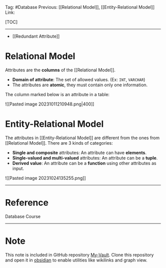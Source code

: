 Tag: #Database 
Previous: [[Relational Model]], [[Entity-Relational Model]]
Link: 

[TOC]

---

- [[Redundant Attribute]]

# Relational Model

Attributes are the **columns** of the [[Relational Model]].

- **Domain of attribute**: The set of allowed values. (Ex: `INT`, `VARCHAR`)
- The attributes are **atomic**, they must contain only one information.

The column marked below is an attribute in a table:

![[Pasted image 20231011210948.png|400]]

# Entity-Relational Model

The attributes in [[Entity-Relational Model]] are different from the ones from [[Relational Model]]. There are 3 kinds of categories:

- **Single and composite** attributes: An attribute can have **elements**.
- **Single-valued and multi-valued** attributes: An attribute can be a **tuple**.
- **Derived value**: An attribute can be a **function** using other attributes as input.

![[Pasted image 20231024135255.png]]

---

# Reference

Database Course

---

# Note

This note is included in GitHub repository [My-Vault](https://github.com/LittleD3092/My-Vault.git). Clone this repository and open it in [obsidian](https://obsidian.md/) to enable utilities like wikilinks and graph view.